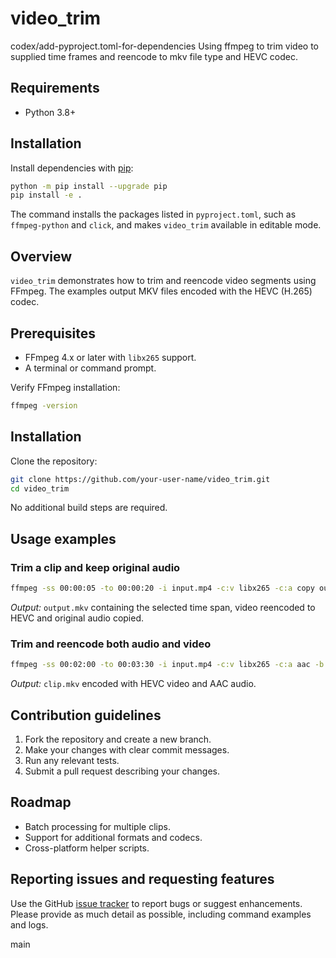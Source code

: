 # video_trim

codex/add-pyproject.toml-for-dependencies
Using ffmpeg to trim video to supplied time frames and reencode to mkv file type and HEVC codec.

## Requirements

- Python 3.8+

## Installation

Install dependencies with [pip](https://pip.pypa.io/):

```bash
python -m pip install --upgrade pip
pip install -e .
```

The command installs the packages listed in `pyproject.toml`, such as `ffmpeg-python` and `click`, and makes `video_trim` available in editable mode.
## Overview
`video_trim` demonstrates how to trim and reencode video segments using FFmpeg. The examples output MKV files encoded with the HEVC (H.265) codec.

## Prerequisites
- FFmpeg 4.x or later with `libx265` support.
- A terminal or command prompt.

Verify FFmpeg installation:

```bash
ffmpeg -version
```

## Installation
Clone the repository:

```bash
git clone https://github.com/your-user-name/video_trim.git
cd video_trim
```

No additional build steps are required.

## Usage examples
### Trim a clip and keep original audio
```bash
ffmpeg -ss 00:00:05 -to 00:00:20 -i input.mp4 -c:v libx265 -c:a copy output.mkv
```
*Output:* `output.mkv` containing the selected time span, video reencoded to HEVC and original audio copied.

### Trim and reencode both audio and video
```bash
ffmpeg -ss 00:02:00 -to 00:03:30 -i input.mp4 -c:v libx265 -c:a aac -b:a 192k clip.mkv
```
*Output:* `clip.mkv` encoded with HEVC video and AAC audio.

## Contribution guidelines
1. Fork the repository and create a new branch.
2. Make your changes with clear commit messages.
3. Run any relevant tests.
4. Submit a pull request describing your changes.

## Roadmap
- Batch processing for multiple clips.
- Support for additional formats and codecs.
- Cross-platform helper scripts.

## Reporting issues and requesting features
Use the GitHub [issue tracker](https://github.com/your-user-name/video_trim/issues) to report bugs or suggest enhancements. Please provide as much detail as possible, including command examples and logs.

main
